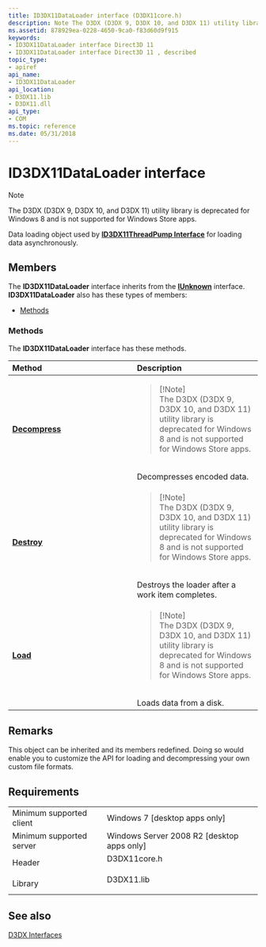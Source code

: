 ```yaml
---
title: ID3DX11DataLoader interface (D3DX11core.h)
description: Note The D3DX (D3DX 9, D3DX 10, and D3DX 11) utility library is deprecated for Windows 8 and is not supported for Windows Store apps. Data loading object used by ID3DX11ThreadPump Interface for loading data asynchronously.
ms.assetid: 878929ea-0228-4650-9ca0-f83d60d9f915
keywords:
- ID3DX11DataLoader interface Direct3D 11
- ID3DX11DataLoader interface Direct3D 11 , described
topic_type:
- apiref
api_name:
- ID3DX11DataLoader
api_location:
- D3DX11.lib
- D3DX11.dll
api_type:
- COM
ms.topic: reference
ms.date: 05/31/2018
---
```


# ID3DX11DataLoader interface

> [!Note]  
> The D3DX (D3DX 9, D3DX 10, and D3DX 11) utility library is deprecated for Windows 8 and is not supported for Windows Store apps.

 

Data loading object used by [**ID3DX11ThreadPump Interface**](id3dx11threadpump.md) for loading data asynchronously.

## Members

The **ID3DX11DataLoader** interface inherits from the [**IUnknown**](https://docs.microsoft.com/windows/desktop/api/unknwn/nn-unknwn-iunknown) interface. **ID3DX11DataLoader** also has these types of members:

-   [Methods](#methods)

### Methods

The **ID3DX11DataLoader** interface has these methods.



<table>
<colgroup>
<col style="width: 50%" />
<col style="width: 50%" />
</colgroup>
<thead>
<tr class="header">
<th style="text-align: left;">Method</th>
<th style="text-align: left;">Description</th>
</tr>
</thead>
<tbody>
<tr class="odd">
<td style="text-align: left;"><a href="id3dx11dataloader-decompress.md"><strong>Decompress</strong></a></td>
<td style="text-align: left;"><blockquote>
[!Note]<br />
The D3DX (D3DX 9, D3DX 10, and D3DX 11) utility library is deprecated for Windows 8 and is not supported for Windows Store apps.
</blockquote>
<br/> Decompresses encoded data.<br/></td>
</tr>
<tr class="even">
<td style="text-align: left;"><a href="id3dx11dataloader-destroy.md"><strong>Destroy</strong></a></td>
<td style="text-align: left;"><blockquote>
[!Note]<br />
The D3DX (D3DX 9, D3DX 10, and D3DX 11) utility library is deprecated for Windows 8 and is not supported for Windows Store apps.
</blockquote>
<br/> Destroys the loader after a work item completes.<br/></td>
</tr>
<tr class="odd">
<td style="text-align: left;"><a href="id3dx11dataloader-load.md"><strong>Load</strong></a></td>
<td style="text-align: left;"><blockquote>
[!Note]<br />
The D3DX (D3DX 9, D3DX 10, and D3DX 11) utility library is deprecated for Windows 8 and is not supported for Windows Store apps.
</blockquote>
<br/> Loads data from a disk.<br/></td>
</tr>
</tbody>
</table>



 

## Remarks

This object can be inherited and its members redefined. Doing so would enable you to customize the API for loading and decompressing your own custom file formats.

## Requirements



|                                     |                                                                                         |
|-------------------------------------|-----------------------------------------------------------------------------------------|
| Minimum supported client<br/> | Windows 7 \[desktop apps only\]<br/>                                              |
| Minimum supported server<br/> | Windows Server 2008 R2 \[desktop apps only\]<br/>                                 |
| Header<br/>                   | <dl> <dt>D3DX11core.h</dt> </dl> |
| Library<br/>                  | <dl> <dt>D3DX11.lib</dt> </dl>   |



## See also

<dl> <dt>

[D3DX Interfaces](d3d11-graphics-reference-d3dx11-interfaces.md)
</dt> </dl>

 

 





